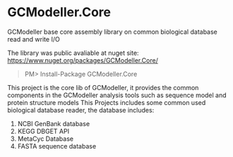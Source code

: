 # GCModeller.Core
GCModeller base core assembly library on common biological database read and write I/O

The library was public avaliable at nuget site: https://www.nuget.org/packages/GCModeller.Core/

>  PM>  Install-Package GCModeller.Core

This project is the core lib of GCModeller, it provides the common components in the GCModeller analysis tools such as sequence model and protein structure models
This Projects includes some common used biological database reader, the database includes:

1. NCBI GenBank database
2. KEGG DBGET API
3. MetaCyc Database 
4. FASTA sequence database


